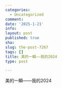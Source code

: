 ```yaml
---
categories:
  - Uncategorized
comment: 
date: '2025-1-21'
info: 
layout: post
published: true
sha: 
slug: the-post-7267
tags: []
title: 美的一瞬——我的2024
type: post

---
```

美的一瞬——我的2024
